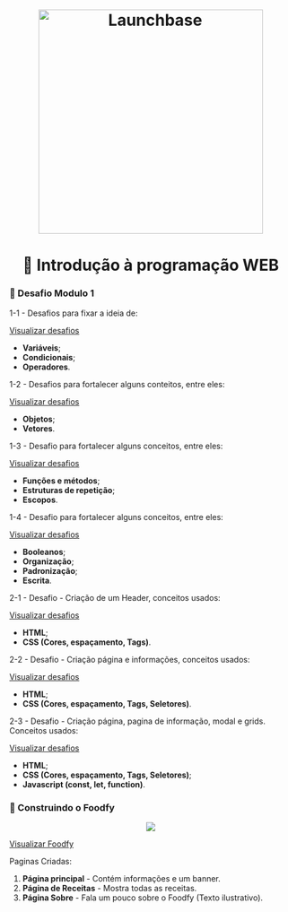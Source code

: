 <h1 align="center">
    <img alt="Launchbase" src="https://storage.googleapis.com/golden-wind/bootcamp-launchbase/logo.png" width="400px" />
</h1>


<h1 align="center">🎯 Introdução à programação WEB</h1>


### 🚀 Desafio Modulo 1

1-1 - Desafios para fixar a ideia de:
<br>

[Visualizar desafios](https://github.com/lucasarieiv/LaunchBase/tree/master/Desafio-1-1)
- __Variáveis__;
- __Condicionais__;
- __Operadores__.


1-2 - Desafios para fortalecer alguns conteitos, entre eles:
<br>

[Visualizar desafios](https://github.com/lucasarieiv/LaunchBase/tree/master/Desafio-1-2)
- __Objetos__;
- __Vetores__.

1-3 - Desafio para fortalecer alguns conceitos, entre eles:
<br>

[Visualizar desafios](https://github.com/lucasarieiv/LaunchBase/tree/master/Desafio-1-3)
- __Funções e métodos__;
- __Estruturas de repetição__;
- __Escopos__.

1-4 - Desafio para fortalecer alguns conceitos, entre eles:
<br>

[Visualizar desafios](https://github.com/lucasarieiv/LaunchBase/tree/master/Desafio-1-4)
- __Booleanos__;
- __Organização__;
- __Padronização__;
- __Escrita__.

2-1 - Desafio - Criação de um Header, conceitos usados:
<br>

[Visualizar desafios](https://github.com/lucasarieiv/LaunchBase/tree/master/Desafio-2-1)
- __HTML__;
- __CSS (Cores, espaçamento, Tags)__.

2-2 - Desafio - Criação página e informações, conceitos usados:
<br>

[Visualizar desafios](https://github.com/lucasarieiv/LaunchBase/tree/master/Desafio-2-2)
- __HTML__;
- __CSS (Cores, espaçamento, Tags, Seletores)__.

2-3 - Desafio - Criação página, pagina de informação, modal e grids. Conceitos usados:
<br>

[Visualizar desafios](https://github.com/lucasarieiv/LaunchBase/tree/master/Desafio-2-3)
- __HTML__;
- __CSS (Cores, espaçamento, Tags, Seletores)__;
- __Javascript (const, let, function)__.


### 🍲 Construindo o Foodfy
<div align="center">
  <img src="https://rocketseat-cdn.s3-sa-east-1.amazonaws.com/mockup.png" />
</div>

[Visualizar Foodfy](https://github.com/lucasarieiv/LaunchBase/tree/master/Foodfy)

Paginas Criadas:
1. __Página principal__ - Contém informações e um banner.
2. __Página de Receitas__ - Mostra todas as receitas.
3. __Página Sobre__ - Fala um pouco sobre o Foodfy (Texto ilustrativo).